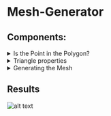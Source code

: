# Mesh-Generator
## Components: 
<details>
  <summary> Is the Point in the Polygon? </summary>
  In order to create the mesh within the polygon, we will create points along the polygon that we will connect to create triangles within it. In doing so there will be some triangle that will lie outside the polygon, thus we must identify such points that will do that (so we can remove them later). This function will be called `inpolygon(p,pv)`
  </details>
<details>
  <summary> Triangle properties </summary>
  Now we need information from these triangles, such as their area, centroid, and circumcenter. These will be recorded under the functions `tri_area(tri)`, `tri_centroid(tri)`, and `tri_circumcenter(tri)`.
</details>
<details>
  <summary> Generating the Mesh </summary>
  Now we get the the main code of the project (called `pmesh(pv,hmax)`, where `pv` is the information of the polygon (that is it's points) and `hmax` are it's side lengths). Here we will follow the steps: 
  
(a) The input `pv` is an array of points which defines the polygon. Note that the last point is equal to the first (a closed polygon).

(b) First, create node points `p` along each polygon segment, separated by a distance approximately equal to `hmax`. Make sure not to duplicate any nodes.

(c) Triangulate the domain using the `delaunay` function.

(d) Remove the triangles outside the polygon, by computing all the triangle centroids (using `tri_centroid`) and determining if they are inside (using `inpolygon`).

(e) Find the triangle with largest area $A$ (using `tri_area`). If $A>h_\mathrm{max}^2/2$, add the circumcenter of the triangle to the list of node points `p`.

(f) Repeat steps (c)-(d), that is, re-triangulate and remove outside triangles.

(g) Repeat steps (e)-(f) until no triangle area $A>h_\mathrm{max}^2/2$.
</details>

## Results
![alt text][logo]

[logo]:<img width="721" alt="Screenshot 2024-07-22 at 4 54 47 PM" src="https://github.com/user-attachments/assets/a4744bae-af13-47ea-a8f4-c5aa0bdd8cf3">
